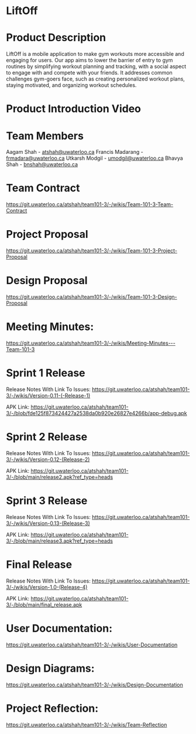 # LiftOff

# Product Description
LiftOff is a mobile application to make gym workouts more accessible and engaging for users. Our app aims to lower the barrier of entry to gym routines by simplifying workout planning and tracking, with a social aspect to engage with and compete with your friends. It addresses common challenges gym-goers face, such as creating personalized workout plans, staying motivated, and organizing workout schedules. 

# Product Introduction Video

# Team Members
Aagam Shah - atshah@uwaterloo.ca
Francis Madarang - frmadara@uwaterloo.ca
Utkarsh Modgil - umodgil@uwaterloo.ca
Bhavya Shah - bnshah@uwaterloo.ca

# Team Contract
https://git.uwaterloo.ca/atshah/team101-3/-/wikis/Team-101-3-Team-Contract 

# Project Proposal
https://git.uwaterloo.ca/atshah/team101-3/-/wikis/Team-101-3-Project-Proposal 

# Design Proposal
https://git.uwaterloo.ca/atshah/team101-3/-/wikis/Team-101-3-Design-Proposal 

# Meeting Minutes: 
https://git.uwaterloo.ca/atshah/team101-3/-/wikis/Meeting-Minutes---Team-101-3 

# Sprint 1 Release
Release Notes With Link To Issues:
https://git.uwaterloo.ca/atshah/team101-3/-/wikis/Version-0.11-(-Release-1) 

APK Link: 
https://git.uwaterloo.ca/atshah/team101-3/-/blob/fde125f873424427a2538da0b920e26827e4266b/app-debug.apk

# Sprint 2 Release
Release Notes With Link To Issues:
https://git.uwaterloo.ca/atshah/team101-3/-/wikis/Version-0.12-(Release-2)

APK Link: 
https://git.uwaterloo.ca/atshah/team101-3/-/blob/main/release2.apk?ref_type=heads

# Sprint 3 Release
Release Notes With Link To Issues:
https://git.uwaterloo.ca/atshah/team101-3/-/wikis/Version-0.13-(Release-3)

APK Link: 
https://git.uwaterloo.ca/atshah/team101-3/-/blob/main/release3.apk?ref_type=heads

# Final Release
Release Notes With Link To Issues:
https://git.uwaterloo.ca/atshah/team101-3/-/wikis/Version-1.0-(Release-4) 

APK Link: 
https://git.uwaterloo.ca/atshah/team101-3/-/blob/main/final_release.apk

# User Documentation: 
https://git.uwaterloo.ca/atshah/team101-3/-/wikis/User-Documentation 

# Design Diagrams: 
https://git.uwaterloo.ca/atshah/team101-3/-/wikis/Design-Documentation 

# Project Reflection: 
https://git.uwaterloo.ca/atshah/team101-3/-/wikis/Team-Reflection 